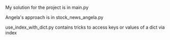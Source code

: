 My solution for the project is in main.py

Angela's approach is in stock_news_angela.py

use_index_with_dict.py contains tricks to access keys or values of a dict via index
